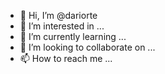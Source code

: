 - 👋 Hi, I’m @dariorte
- 👀 I’m interested in ...
- 🌱 I’m currently learning ...
- 💞️ I’m looking to collaborate on ...
- 📫 How to reach me ...

<!---
dariorte/dariorte is a ✨ special ✨ repository because its `README.md` (this file) appears on your GitHub profile.
You can click the Preview link to take a look at your changes.
--->
